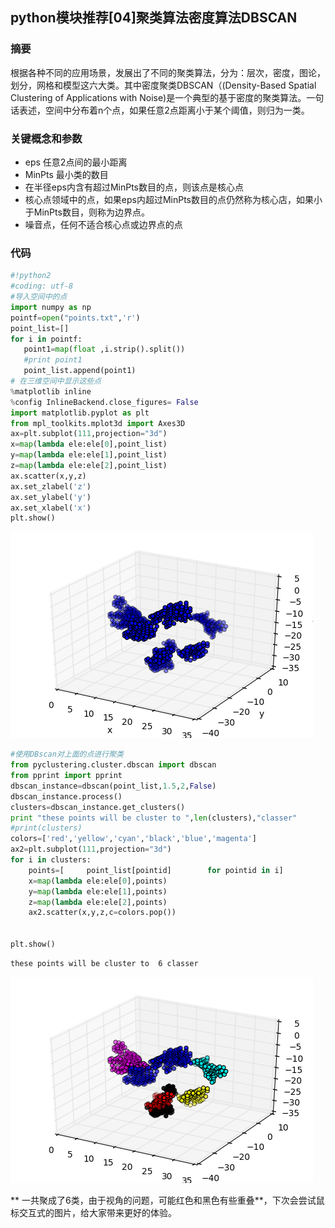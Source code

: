 
## python模块推荐[04]聚类算法密度算法DBSCAN
### 摘要
根据各种不同的应用场景，发展出了不同的聚类算法，分为：层次，密度，图论，划分，网格和模型这六大类。其中密度聚类DBSCAN（(Density-Based Spatial Clustering of Applications with Noise)是一个典型的基于密度的聚类算法。一句话表述，空间中分布着n个点，如果任意2点距离小于某个阈值，则归为一类。
### 关键概念和参数
- eps 任意2点间的最小距离
- MinPts 最小类的数目
- 在半径eps内含有超过MinPts数目的点，则该点是核心点
- 核心点领域中的点，如果eps内超过MinPts数目的点仍然称为核心店，如果小于MinPts数目，则称为边界点。
- 噪音点，任何不适合核心点或边界点的点

### 代码


```python
#!python2
#coding: utf-8
#导入空间中的点
import numpy as np
pointf=open("points.txt",'r')
point_list=[]
for i in pointf:
   point1=map(float ,i.strip().split())
   #print point1
   point_list.append(point1)
# 在三维空间中显示这些点
%matplotlib inline
%config InlineBackend.close_figures= False
import matplotlib.pyplot as plt
from mpl_toolkits.mplot3d import Axes3D
ax=plt.subplot(111,projection="3d")
x=map(lambda ele:ele[0],point_list)
y=map(lambda ele:ele[1],point_list)
z=map(lambda ele:ele[2],point_list)
ax.scatter(x,y,z)
ax.set_zlabel('z')
ax.set_ylabel('y')
ax.set_xlabel('x')
plt.show()

```


![png](output_1_0.png)



```python
#使用DBscan对上面的点进行聚类
from pyclustering.cluster.dbscan import dbscan
from pprint import pprint
dbscan_instance=dbscan(point_list,1.5,2,False)
dbscan_instance.process()
clusters=dbscan_instance.get_clusters()
print "these points will be cluster to ",len(clusters),"classer"
#print(clusters)
colors=['red','yellow','cyan','black','blue','magenta']
ax2=plt.subplot(111,projection="3d")
for i in clusters:
    points=[     point_list[pointid]        for pointid in i]
    x=map(lambda ele:ele[0],points)
    y=map(lambda ele:ele[1],points)
    z=map(lambda ele:ele[2],points)
    ax2.scatter(x,y,z,c=colors.pop())


plt.show()    
```

    these points will be cluster to  6 classer



![png](output_2_1.png)


** 一共聚成了6类，由于视角的问题，可能红色和黑色有些重叠**，下次会尝试鼠标交互式的图片，给大家带来更好的体验。  
